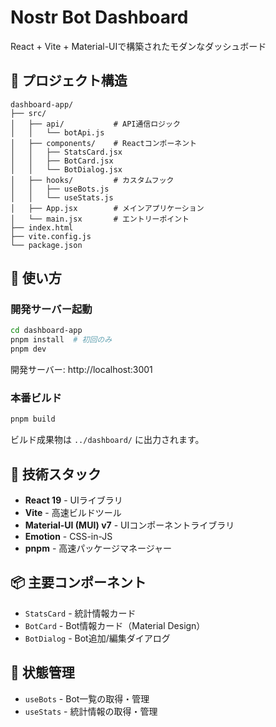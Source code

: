 # Nostr Bot Dashboard

React + Vite + Material-UIで構築されたモダンなダッシュボード

## 📁 プロジェクト構造

```
dashboard-app/
├── src/
│   ├── api/           # API通信ロジック
│   │   └── botApi.js
│   ├── components/    # Reactコンポーネント
│   │   ├── StatsCard.jsx
│   │   ├── BotCard.jsx
│   │   └── BotDialog.jsx
│   ├── hooks/         # カスタムフック
│   │   ├── useBots.js
│   │   └── useStats.js
│   ├── App.jsx        # メインアプリケーション
│   └── main.jsx       # エントリーポイント
├── index.html
├── vite.config.js
└── package.json
```

## 🚀 使い方

### 開発サーバー起動

```bash
cd dashboard-app
pnpm install  # 初回のみ
pnpm dev
```

開発サーバー: http://localhost:3001

### 本番ビルド

```bash
pnpm build
```

ビルド成果物は `../dashboard/` に出力されます。

## 🎨 技術スタック

- **React 19** - UIライブラリ
- **Vite** - 高速ビルドツール
- **Material-UI (MUI) v7** - UIコンポーネントライブラリ
- **Emotion** - CSS-in-JS
- **pnpm** - 高速パッケージマネージャー

## 📦 主要コンポーネント

- `StatsCard` - 統計情報カード
- `BotCard` - Bot情報カード（Material Design）
- `BotDialog` - Bot追加/編集ダイアログ

## 🔄 状態管理

- `useBots` - Bot一覧の取得・管理
- `useStats` - 統計情報の取得・管理

